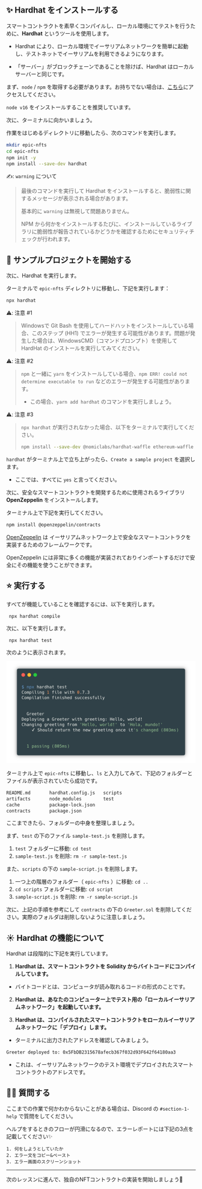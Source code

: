 
✨ Hardhat をインストールする
----------------------

スマートコントラクトを素早くコンパイルし、ローカル環境にてテストを行うために、**Hardhat** というツールを使用します。

- Hardhat により、ローカル環境でイーサリアムネットワークを簡単に起動し、テストネットでイーサリアムを利用できるようになります。

- 「サーバー」がブロックチェーンであることを除けば、Hardhat はローカルサーバーと同じです。

まず、`node` / `npm` を取得する必要があります。お持ちでない場合は、[こちら](https://hardhat.org/tutorial/setting-up-the-environment.html)にアクセスしてください。

`node v16` をインストールすることを推奨しています。

次に、ターミナルに向かいましょう。

作業をはじめるディレクトリに移動したら、次のコマンドを実行します。

```bash
mkdir epic-nfts
cd epic-nfts
npm init -y
npm install --save-dev hardhat
```
✍️: `warning` について
> 最後のコマンドを実行して Hardhat をインストールすると、脆弱性に関するメッセージが表示される場合があります。
>
> 基本的に `warning` は無視して問題ありません。
>
> NPM から何かをインストールするたびに、インストールしているライブラリに脆弱性が報告されているかどうかを確認するためにセキュリティチェックが行われます。

👏 サンプルプロジェクトを開始する
----------------------

次に、Hardhat を実行します。

ターミナルで `epic-nfts` ディレクトリに移動し、下記を実行します：

```bash
npx hardhat
```

⚠️: 注意 #1
> Windowsで Git Bash を使用してハードハットをインストールしている場合、このステップ (HH1) でエラーが発生する可能性があります。問題が発生した場合は、WindowsCMD（コマンドプロンプト）を使用して HardHat のインストールを実行してみてください。

⚠️: 注意 #2
> `npm` と一緒に `yarn` をインストールしている場合、`npm ERR! could not determine executable to run` などのエラーが発生する可能性があります。
> - この場合、`yarn add hardhat` のコマンドを実行しましょう。

⚠️: 注意 #3
> `npx hardhat` が実行されなかった場合、以下をターミナルで実行してください。
>
>```bash
>npm install --save-dev @nomiclabs/hardhat-waffle ethereum-waffle chai @nomiclabs/hardhat-ethers ethers
>```


`hardhat` がターミナル上で立ち上がったら、`Create a sample project` を選択します。
- ここでは、すべてに `yes` と言ってください。


次に、安全なスマートコントラクトを開発するために使用されるライブラリ **OpenZeppelin** をインストールします。

ターミナル上で下記を実行してください。

```bash
npm install @openzeppelin/contracts
```

[OpenZeppelin](https://github.com/OpenZeppelin/openzeppelin-contracts) は イーサリアムネットワーク上で安全なスマートコントラクを実装するためのフレームワークです。

OpenZeppelin には非常に多くの機能が実装されておりインポートするだけで安全にその機能を使うことができます。

⭐️ 実行する
----------------------

すべてが機能していることを確認するには、以下を実行します。

```
 npx hardhat compile
```
次に、以下を実行します。

```
 npx hardhat test
```
次のように表示されます。

![](/public/images/ETH-NFT-collection/section-1/1_2_1.png)

ターミナル上で `epic-nfts` に移動し、`ls` と入力してみて、下記のフォルダーとファイルが表示されていたら成功です。

```
README.md		hardhat.config.js	scripts
artifacts		node_modules		test
cache			package-lock.json
contracts		package.json
```

ここまできたら、フォルダーの中身を整理しましょう。

まず、`test` の下のファイル `sample-test.js` を削除します。
1. `test` フォルダーに移動: `cd test`
2. `sample-test.js` を削除: `rm -r sample-test.js`

また、`scripts` の下の `sample-script.js` を削除します。
1. 一つ上の階層のフォルダー（ `epic-nfts` ）に移動: `cd ..`
2. `cd scripts` フォルダーに移動: `cd script`
3. `sample-script.js` を削除: `rm -r sample-script.js`

次に、上記の手順を参考にして `contracts` の下の `Greeter.sol` を削除してください。実際のフォルダは削除しないように注意しましょう。

☀️ Hardhat の機能について
---------

Hardhat は段階的に下記を実行しています。

1. **Hardhat は、スマートコントラクトを Solidity からバイトコードにコンパイルしています。**
- バイトコードとは、コンピュータが読み取れるコードの形式のことです。

2. **Hardhat は、あなたのコンピューター上でテスト用の「ローカルイーサリアムネットワーク」を起動しています。**

3. **Hardhat は、コンパイルされたスマートコントラクトをローカルイーサリアムネットワークに「デプロイ」します。**
- ターミナルに出力されたアドレスを確認してみましょう。
```bash
Greeter deployed to: 0x5FbDB2315678afecb367f032d93F642f64180aa3
```
- これは、イーサリアムネットワークのテスト環境でデプロイされたスマートコントラクトのアドレスです。


🙋‍♂️ 質問する
-------------------------------------------
ここまでの作業で何かわからないことがある場合は、Discord の `#section-1-help` で質問をしてください。

ヘルプをするときのフローが円滑になるので、エラーレポートには下記の3点を記載してください✨
```
1. 何をしようとしていたか
2. エラー文をコピー&ペースト
3. エラー画面のスクリーンショット
```

------
次のレッスンに進んで、独自のNFTコントラクトの実装を開始しましょう🎉
